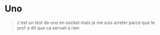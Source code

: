 # Uno
> c'est un test de uno en socket mais je me suis arreter parce que le prof a dit que ca servait a rien